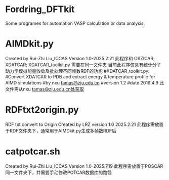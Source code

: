 # Fordring_DFTkit
Some programes for automation VASP calculation or data analysis.

# AIMDkit.py
Created by Rui-Zhi Liu_ICCAS
Version 1.0-2025.2.21
此程序和 OSZICAR; XDATCAR; XDATCAR_toolkit.py 需要在同一文件夹
目前此程序仅具有统计分子动力学模拟能量收敛及批处理不同帧数RDF的功能
#XDATCAR_toolkit.py:
#Convert XDATCAR to PDB and extract energy & temperature profile for AIMD simulations 
#by nxu tamas@zju.edu.cn
#version 1.2
#date 2019.4.9
此文件需从nxu tamas@zju.edu.cn处获取

# RDFtxt2origin.py
RDF txt convert to Origin
Created by LRZ
version 1.0 2025.2.21
此程序需放置于RDF文件夹下，通常用于AIMDkit.py生成多帧数RDF后

# catpotcar.sh
Created by Rui-Zhi Liu_ICCAS
Version 1.0-2025.7.19
此程序需放置于POSCAR同一文件夹下，并需要手动修改POTCAR数据库的路径

